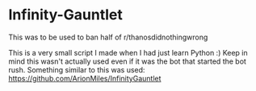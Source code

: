 # Infinity-Gauntlet
This was to be used to ban half of r/thanosdidnothingwrong

This is a very small script I made when I had just learn Python :) Keep in mind this wasn't actually used even if it was the bot that started the bot rush. 
Something similar to this was used: https://github.com/ArionMiles/InfinityGauntlet
